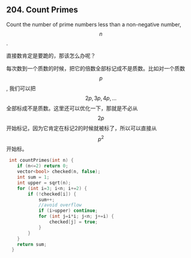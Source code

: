 ## **204. Count Primes**

Count the number of prime numbers less than a non-negative number, $$n$$.

直接数肯定是要跪的，那该怎么办呢？

每次数到一个质数的时候，把它的倍数全部标记成不是质数。比如对一个质数 $$p$$ , 我们可以把$$2p, 3p, 4p,...$$全部标成不是质数。这里还可以优化一下，那就是不必从$$2p$$ 开始标记，因为它肯定在标记2的时候就被标了，所以可以直接从 $$p^2$$ 开始标。

```cpp
 int countPrimes(int n) {
    if (n<=2) return 0;
    vector<bool> checked(n, false);
    int sum = 1;
    int upper = sqrt(n);
    for (int i=3; i<n; i+=2) {
        if (!checked[i]) {
            sum++;
            //avoid overflow
            if (i>upper) continue;
            for (int j=i*i; j<n; j+=i) {
                checked[j] = true;
            }
        }
    }
    return sum;
  }
```



